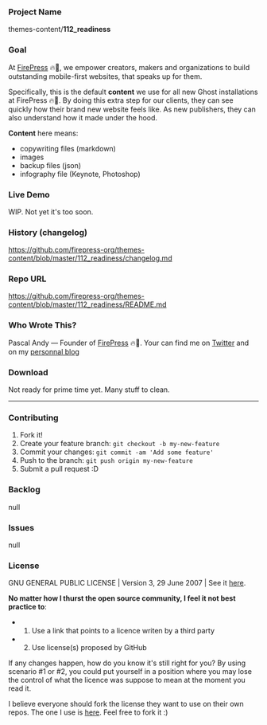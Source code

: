 ### Project Name
themes-content/**112_readiness**

### Goal

At [FirePress](http://firepress.org/) 🔥📰, we empower creators, makers and organizations to build outstanding mobile-first websites, that speaks up for them.

Specifically, this is the default **content** we use for all new Ghost installations at FirePress 🔥📰. By doing this extra step for our clients, they can see quickly how their brand new website feels like. As new publishers, they can also understand how it made under the hood.

**Content** here means:

- copywriting files (markdown)
- images
- backup files (json)
- infography file (Keynote, Photoshop)

### Live Demo
WIP. Not yet it's too soon.

### History (changelog)
https://github.com/firepress-org/themes-content/blob/master/112_readiness/changelog.md

### Repo URL
https://github.com/firepress-org/themes-content/blob/master/112_readiness/README.md

### Who Wrote This?
Pascal Andy — Founder of [FirePress](http://firepress.org/) 🔥📰. Your can find me on [Twitter](https://twitter.com/_pascalandy) and on my [personnal blog](http://pascalandy.com/)

### Download
Not ready for prime time yet. Many stuff to clean.

---

### Contributing
1. Fork it!
2. Create your feature branch: `git checkout -b my-new-feature`
3. Commit your changes: `git commit -am 'Add some feature'`
4. Push to the branch: `git push origin my-new-feature`
5. Submit a pull request :D

### Backlog
null

### Issues 
null

### License
GNU GENERAL PUBLIC LICENSE | Version 3, 29 June 2007 | See it [here](https://github.com/pascalandy/GNU-GENERAL-PUBLIC-LICENSE/blob/master/LICENSE.md).

**No matter how I thurst the open source community, I feel it not best practice to**: 

- 1) Use a link that points to a licence writen by a third party
- 2) Use license(s) proposed by GitHub

If any changes happen, how do you know it's still right for you? By using scenario #1 or #2, you could put yourself in a position where you may lose the control of what the licence was suppose to mean at the moment you read it.

I believe everyone should fork the license they want to use on their own repos. The one I use is [here](https://github.com/pascalandy/GNU-GENERAL-PUBLIC-LICENSE/blob/master/LICENSE.md). Feel free to fork it :)
